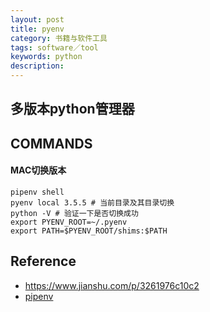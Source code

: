 ```yaml
---
layout: post
title: pyenv
category: 书籍与软件工具
tags: software／tool
keywords: python
description: 
---
```


## 多版本python管理器


## COMMANDS

#### MAC切换版本
```
pipenv shell
pyenv local 3.5.5 # 当前目录及其目录切换
python -V # 验证一下是否切换成功
export PYENV_ROOT=~/.pyenv
export PATH=$PYENV_ROOT/shims:$PATH
```

## Reference

* <https://www.jianshu.com/p/3261976c10c2>
* [pipenv](https://www.jianshu.com/p/00af447f0005)
